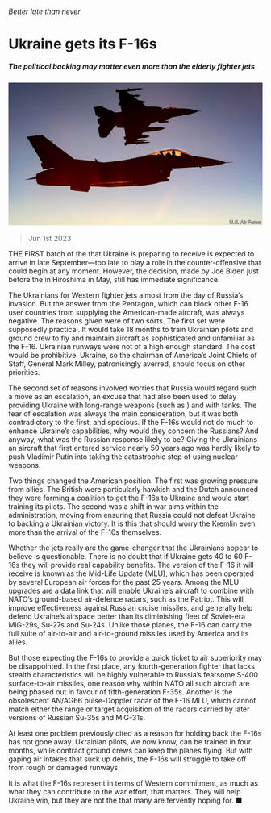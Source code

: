 ###### Better late than never

# Ukraine gets its F-16s 

##### The political backing may matter even more than the elderly fighter jets 

![image](images/20230603_EUP503.jpg) 

> Jun 1st 2023 

THE FIRST batch of the  that Ukraine is preparing to receive is expected to arrive in late September—too late to play a role in the counter-offensive that could begin at any moment. However, the decision, made by Joe Biden just before the  in Hiroshima in May, still has immediate significance. 

The Ukrainians  for Western fighter jets almost from the day of Russia’s invasion. But the answer from the Pentagon, which can block other F-16 user countries from supplying the American-made aircraft, was always negative. The reasons given were of two sorts. The first set were supposedly practical. It would take 18 months to train Ukrainian pilots and ground crew to fly and maintain aircraft as sophisticated and unfamiliar as the F-16. Ukrainian runways were not of a high enough standard. The cost would be prohibitive. Ukraine, so the chairman of America’s Joint Chiefs of Staff, General Mark Milley, patronisingly averred, should focus on other priorities. 

The second set of reasons involved worries that Russia would regard such a move as an escalation, an excuse that had also been used to delay providing Ukraine with long-range weapons (such as ) and with tanks. The fear of escalation was always the main consideration, but it was both contradictory to the first, and specious. If the F-16s would not do much to enhance Ukraine’s capabilities, why would they concern the Russians? And anyway, what was the Russian response likely to be? Giving the Ukrainians an aircraft that first entered service nearly 50 years ago was hardly likely to push Vladimir Putin into taking the catastrophic step of using nuclear weapons. 

Two things changed the American position. The first was growing pressure from allies. The British were particularly hawkish and the Dutch announced they were forming a coalition to get the F-16s to Ukraine and would start training its pilots. The second was a shift in war aims within the administration, moving from ensuring that Russia could not defeat Ukraine to backing a Ukrainian victory. It is this that should worry the Kremlin even more than the arrival of the F-16s themselves. 

Whether the jets really are the game-changer that the Ukrainians appear to believe is questionable. There is no doubt that if Ukraine gets 40 to 60 F-16s they will provide real capability benefits. The version of the F-16 it will receive is known as the Mid-Life Update (MLU), which has been operated by several European air forces for the past 25 years. Among the MLU upgrades are a data link that will enable Ukraine’s aircraft to combine with NATO’s ground-based air-defence radars, such as the Patriot. This will improve effectiveness against Russian cruise missiles, and generally help defend Ukraine’s airspace better than its diminishing fleet of Soviet-era MiG-29s, Su-27s and Su-24s. Unlike those planes, the F-16 can carry the full suite of air-to-air and air-to-ground missiles used by America and its allies.

But those expecting the F-16s to provide a quick ticket to air superiority may be disappointed. In the first place, any fourth-generation fighter that lacks stealth characteristics will be highly vulnerable to Russia’s fearsome S-400 surface-to-air missiles, one reason why within NATO all such aircraft are being phased out in favour of fifth-generation F-35s. Another is the obsolescent AN/AG66 pulse-Doppler radar of the F-16 MLU, which cannot match either the range or target acquisition of the radars carried by later versions of Russian Su-35s and MiG-31s.

At least one problem previously cited as a reason for holding back the F-16s has not gone away. Ukrainian pilots, we now know, can be trained in four months, while contract ground crews can keep the planes flying. But with gaping air intakes that suck up debris, the F-16s will struggle to take off from rough or damaged runways.

It is what the F-16s represent in terms of Western commitment, as much as what they can contribute to the war effort, that matters. They will help Ukraine win, but they are not the that many are fervently hoping for. ■


